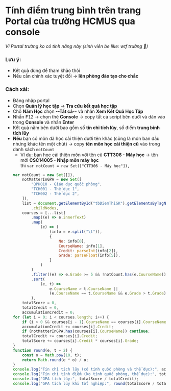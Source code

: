 # Tính điểm trung bình trên trang Portal của trường HCMUS qua console

*Vì Portal trường ko có tính năng này (sinh viên be like: wtf trường 🤣)*

### Lưu ý:
- Kết quả dùng để tham khảo thôi
- Nếu cần chính xác tuyệt đối &rarr; **lên phòng đào tạo cho chắc**

### Cách xài:
- Đăng nhập portal
- Chọn **Quản lý học tập** &rarr; **Tra cứu kết quả học tập**
- Chỗ **Năm Học** chọn **--Tất cả--** và nhấn **Xem Kết Quả Học Tập**
- Nhấn <kbd>F12</kbd> &rarr; chọn thẻ **Console** &rarr; copy tất cả script bên dưới và dán vào trong **Console** và nhấn **Enter**
- Kết quả nằm bên dưới bao gồm số **tín chỉ tích lũy**, số điểm **trung bình tích lũy**
- **Nếu** bạn có môn đã học cải thiện dưới tên khác (cũng là môn ban đầu nhưng khác tên một chút)
&rarr; copy **tên môn học cải thiện cũ** vào trong danh sách `notCount`
    - Ví dụ: bạn học cải thiện môn với tên cũ **CTT306 - Máy học** &rarr; tên mới **CSC14005 - Nhập môn máy học** <br> thì `var notCount = new Set(["CTT306 - Máy học"]),`
    ```javascript
    var notCount = new Set([]),
        notMatterInGPA = new Set([
            "QPH010 - Giáo dục quốc phòng",
            "TCH001 - Thể dục 1",
            "TCH002 - Thể dục 2",
        ]),
        list = document.getElementById("tbDiemThiGK").getElementsByTagName("tbody")[0]
            .childNodes,
        courses = [...list]
            .map((e) => e.innerText)
            .map(
                (e) => (
                    (info = e.split("\t")),
                    {
                        No: info[0],
                        CourseName: info[1],
                        Credit: parseInt(info[2]),
                        Grade: parseFloat(info[5]),
                    }
                )
            )
            .filter((e) => e.Grade >= 5 && !notCount.has(e.CourseName))
            .sort(
                (e, t) =>
                    e.CourseName > t.CourseName ||
                    (e.CourseName == t.CourseName && e.Grade > t.Grade)
            ),
        totalScore = 0,
        totalCredit = 0,
        accumulationCredit = 0;
    for (let i = 0; i < courses.length; i++) {
        if (i > 0 && courses[i - 1].CourseName == courses[i].CourseName) continue;
        accumulationCredit += courses[i].Credit;
        if (notMatterInGPA.has(courses[i].CourseName)) continue;
        totalCredit += courses[i].Credit;
        totalScore += courses[i].Credit * courses[i].Grade;
    }
    function round(e, t = 2) {
        const o = Math.pow(10, t);
        return Math.round(e * o) / o;
    }
    console.log("Tín chỉ tích lũy (có tính quốc phòng và thể dục):", accumulationCredit);
    console.log("Tín chỉ tính điểm (ko tính quốc phòng, thể dục):", totalCredit);
    console.log("GPA tích lũy:", totalScore / totalCredit);
    console.log("GPA tích lũy khi tốt nghiệp:", round(totalScore / totalCredit));
    ```
